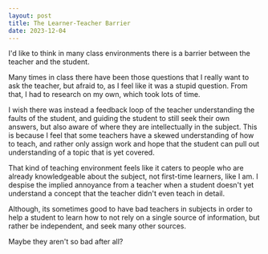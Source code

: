 ```yaml
---
layout: post
title: The Learner-Teacher Barrier
date: 2023-12-04
---
```

I'd like to think in many class environments there is a barrier between the teacher and the student. 

Many times in class there have been those questions that I really want to ask the teacher, but afraid to, as I feel like it was a stupid question. From that, I had to research on my own, which took lots of time.

I wish there was instead a feedback loop of the teacher understanding the faults of the student, and guiding the student to still seek their own answers, but also aware of where they are intellectually in the subject. This is because I feel that some teachers have a skewed understanding of how to teach, and rather only assign work and hope that the student can pull out understanding of a topic that is yet covered. 

That kind of teaching environment feels like it caters to people who are already knowledgeable about the subject, not first-time learners, like I am. I despise the implied annoyance from a teacher when a student doesn't yet understand a concept that the teacher didn't even teach in detail.

Although, its sometimes good to have bad teachers in subjects in order to help a student to learn how to not rely on a single source of information, but rather be independent, and seek many other sources.

Maybe they aren't so bad after all?
